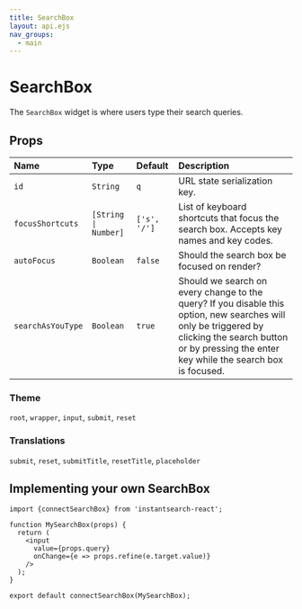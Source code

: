 ```yaml
---
title: SearchBox
layout: api.ejs
nav_groups:
  - main
---
```


# SearchBox

The `SearchBox` widget is where users type their search queries.

## Props

Name | Type | Default | Description
:- | :- | :- | :-
`id` | `String` | `q` | URL state serialization key.
`focusShortcuts` | <code>[String &#124; Number]</code> | `['s', '/']` | List of keyboard shortcuts that focus the search box. Accepts key names and key codes.
`autoFocus` | `Boolean` | `false` | Should the search box be focused on render?
`searchAsYouType` | `Boolean` | `true` | Should we search on every change to the query? If you disable this option, new searches will only be triggered by clicking the search button or by pressing the enter key while the search box is focused.

### Theme

`root`, `wrapper`, `input`, `submit`, `reset`

### Translations

`submit`, `reset`, `submitTitle`, `resetTitle`, `placeholder`

## Implementing your own SearchBox

```
import {connectSearchBox} from 'instantsearch-react';

function MySearchBox(props) {
  return (
    <input
      value={props.query}
      onChange={e => props.refine(e.target.value)}
    />
  );
}

export default connectSearchBox(MySearchBox);
```
